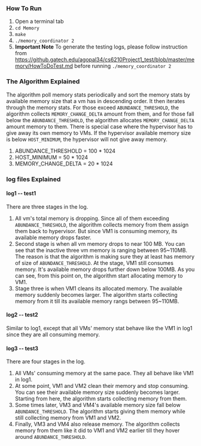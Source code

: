 ### How To Run
1. Open a terminal tab
2. `cd Memory`
3. `make`
4. `./memory_coordinator 2`
5. **Important Note** To generate the testing logs, please follow instruction from https://github.gatech.edu/agopal34/cs6210Project1_test/blob/master/memory/HowToDoTest.md before running `./memory_coordinator 2`

### The Algorithm Explained
The algorithm poll memory stats periodically and sort the memory stats by available memory size that a vm has in descending order. It then iterates through the memory stats. For those exceed `ABUNDANCE_THRESHOLD`, the algorithm collects `MEMORY_CHANGE_DELTA` amount from them, and for those fall below the `ABUNDANCE_THRESHOLD`, the algorithm allocates `MEMORY_CHANGE_DELTA` amount memory to them. There is special case where the hypervisor has to give away its own memory to VMs. If the hypervisor available memory size is below `HOST_MINIMUM`, the hypervisor will not give away memory.
1. ABUNDANCE_THRESHOLD = 100 * 1024
2. HOST_MINIMUM = 50 * 1024
3. MEMORY_CHANGE_DELTA = 20 * 1024

### log files Explained

#### log1 -- test1
There are three stages in the log.
1. All vm's total memory is dropping. Since all of them exceeding `ABUNDANCE_THRESHOLD`, the algorithm collects memory from them assign them back to hypervisor. But since VM1 is consuming memory, its available memory drops faster.
2. Second stage is when all vm memory drops to near 100 MB. You can see that the inactive three vm memory is ranging between 95~110MB. The reason is that the algorithm is making sure they at least has memory of size of `ABUNDANCE_THRESHOLD`. At the stage, VM1 still consumes memory. It's available memory drops further down below 100MB. As you can see, from this point on, the algorithm start allocating memory to VM1.
3. Stage three is when VM1 cleans its allocated memory. The available memory suddenly becomes larger. The algorithm starts collecting memory from it till its available memory rangs between 95~110MB.

#### log2 -- test2
Similar to log1, except that all VMs' memory stat behave like the VM1 in log1 since they are all consuming memory.

#### log3 -- test3
There are four stages in the log.
1. All VMs' consuming memory at the same pace. They all behave like VM1 in log1.
2. At some point, VM1 and VM2 clean their memory and stop consuming. You can see their available memory size suddenly becomes larger. Starting from here, the algorithm starts collecting memory from them.
3. Some times later, VM3 and VM4's available memory size fall below `ABUNDANCE_THRESHOLD`. The algorithm starts giving them memory while still collecting memory from VM1 and VM2.
4. Finally, VM3 and VM4 also release memory. The algorithm collects memory from them like it did to VM1 and VM2 earlier till they hover around `ABUNDANCE_THRESHOLD`.

